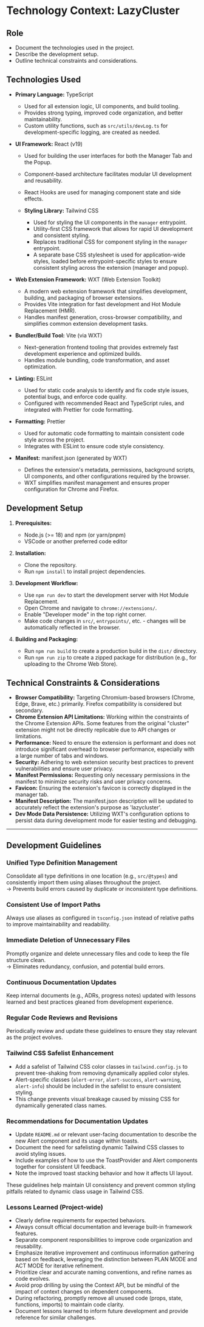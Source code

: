 # Technology Context: LazyCluster

## Role

- Document the technologies used in the project.
- Describe the development setup.
- Outline technical constraints and considerations.

## Technologies Used

- **Primary Language:** TypeScript

  - Used for all extension logic, UI components, and build tooling.
  - Provides strong typing, improved code organization, and better maintainability.
  - Custom utility functions, such as `src/utils/devLog.ts` for development-specific logging, are created as needed.

- **UI Framework:** React (v19)

  - Used for building the user interfaces for both the Manager Tab and the Popup.
  - Component-based architecture facilitates modular UI development and reusability.
  - React Hooks are used for managing component state and side effects.

  - **Styling Library:** Tailwind CSS

    - Used for styling the UI components in the `manager` entrypoint.
    - Utility-first CSS framework that allows for rapid UI development and consistent styling.
    - Replaces traditional CSS for component styling in the `manager` entrypoint.
    - A separate base CSS stylesheet is used for application-wide styles, loaded before entrypoint-specific styles to ensure consistent styling across the extension (manager and popup).

- **Web Extension Framework:** WXT (Web Extension Toolkit)

  - A modern web extension framework that simplifies development, building, and packaging of browser extensions.
  - Provides Vite integration for fast development and Hot Module Replacement (HMR).
  - Handles manifest generation, cross-browser compatibility, and simplifies common extension development tasks.

- **Bundler/Build Tool:** Vite (via WXT)

  - Next-generation frontend tooling that provides extremely fast development experience and optimized builds.
  - Handles module bundling, code transformation, and asset optimization.

- **Linting:** ESLint

  - Used for static code analysis to identify and fix code style issues, potential bugs, and enforce code quality.
  - Configured with recommended React and TypeScript rules, and integrated with Prettier for code formatting.

- **Formatting:** Prettier

  - Used for automatic code formatting to maintain consistent code style across the project.
  - Integrates with ESLint to ensure code style consistency.

- **Manifest:** manifest.json (generated by WXT)
  - Defines the extension's metadata, permissions, background scripts, UI components, and other configurations required by the browser.
  - WXT simplifies manifest management and ensures proper configuration for Chrome and Firefox.

## Development Setup

1. **Prerequisites:**

   - Node.js (>= 18) and npm (or yarn/pnpm)
   - VSCode or another preferred code editor

2. **Installation:**

   - Clone the repository.
   - Run `npm install` to install project dependencies.

3. **Development Workflow:**

   - Use `npm run dev` to start the development server with Hot Module Replacement.
   - Open Chrome and navigate to `chrome://extensions/`.
   - Enable "Developer mode" in the top right corner.
   - Make code changes in `src/`, `entrypoints/`, etc. - changes will be automatically reflected in the browser.

4. **Building and Packaging:**
   - Run `npm run build` to create a production build in the `dist/` directory.
   - Run `npm run zip` to create a zipped package for distribution (e.g., for uploading to the Chrome Web Store).

## Technical Constraints & Considerations

- **Browser Compatibility:** Targeting Chromium-based browsers (Chrome, Edge, Brave, etc.) primarily. Firefox compatibility is considered but secondary.
- **Chrome Extension API Limitations:** Working within the constraints of the Chrome Extension APIs. Some features from the original "cluster" extension might not be directly replicable due to API changes or limitations.
- **Performance:** Need to ensure the extension is performant and does not introduce significant overhead to browser performance, especially with a large number of tabs and windows.
- **Security:** Adhering to web extension security best practices to prevent vulnerabilities and ensure user privacy.
- **Manifest Permissions:** Requesting only necessary permissions in the manifest to minimize security risks and user privacy concerns.
- **Favicon:** Ensuring the extension's favicon is correctly displayed in the manager tab.
- **Manifest Description:** The manifest.json description will be updated to accurately reflect the extension's purpose as 'lazycluster'.
- **Dev Mode Data Persistence:** Utilizing WXT's configuration options to persist data during development mode for easier testing and debugging.

---

## Development Guidelines

### Unified Type Definition Management

Consolidate all type definitions in one location (e.g., `src/@types`) and consistently import them using aliases throughout the project.  
→ Prevents build errors caused by duplicate or inconsistent type definitions.

### Consistent Use of Import Paths

Always use aliases as configured in `tsconfig.json` instead of relative paths to improve maintainability and readability.

### Immediate Deletion of Unnecessary Files

Promptly organize and delete unnecessary files and code to keep the file structure clean.  
→ Eliminates redundancy, confusion, and potential build errors.

### Continuous Documentation Updates

Keep internal documents (e.g., ADRs, progress notes) updated with lessons learned and best practices gleaned from development experience.

### Regular Code Reviews and Revisions

Periodically review and update these guidelines to ensure they stay relevant as the project evolves.

### Tailwind CSS Safelist Enhancement

- Add a safelist of Tailwind CSS color classes in `tailwind.config.js` to prevent tree-shaking from removing dynamically applied color styles.
- Alert-specific classes (`alert-error`, `alert-success`, `alert-warning`, `alert-info`) should be included in the safelist to ensure consistent styling.
- This change prevents visual breakage caused by missing CSS for dynamically generated class names.

### Recommendations for Documentation Updates

- Update `README.md` or relevant user-facing documentation to describe the new Alert component and its usage within toasts.
- Document the need for safelisting dynamic Tailwind CSS classes to avoid styling issues.
- Include examples of how to use the ToastProvider and Alert components together for consistent UI feedback.
- Note the improved toast stacking behavior and how it affects UI layout.

These guidelines help maintain UI consistency and prevent common styling pitfalls related to dynamic class usage in Tailwind CSS.

### Lessons Learned (Project-wide)

- Clearly define requirements for expected behaviors.
- Always consult official documentation and leverage built-in framework features.
- Separate component responsibilities to improve code organization and reusability.
- Emphasize iterative improvement and continuous information gathering based on feedback, leveraging the distinction between PLAN MODE and ACT MODE for iterative refinement.
- Prioritize clear and accurate naming conventions, and refine names as code evolves.
- Avoid prop drilling by using the Context API, but be mindful of the impact of context changes on dependent components.
- During refactoring, promptly remove all unused code (props, state, functions, imports) to maintain code clarity.
- Document lessons learned to inform future development and provide reference for similar challenges.
